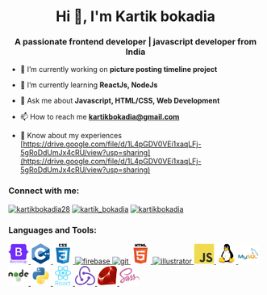 <h1 align="center">Hi 👋, I'm Kartik bokadia</h1>
<h3 align="center">A passionate frontend developer | javascript developer from India</h3>

- 🔭 I’m currently working on **picture posting timeline project**

- 🌱 I’m currently learning **ReactJs, NodeJs**

- 💬 Ask me about **Javascript, HTML/CSS, Web Development**

- 📫 How to reach me **kartikbokadia@gmail.com**

- 📄 Know about my experiences [https://drive.google.com/file/d/1L4pGDV0VEi1xaqLFj-5gRoDdUmJx4cRU/view?usp=sharing](https://drive.google.com/file/d/1L4pGDV0VEi1xaqLFj-5gRoDdUmJx4cRU/view?usp=sharing)

<h3 align="left">Connect with me:</h3>
<p align="left">
<a href="https://linkedin.com/in/kartikbokadia28" target="blank"><img align="center" src="https://cdn.jsdelivr.net/npm/simple-icons@3.0.1/icons/linkedin.svg" alt="kartikbokadia28" height="30" width="40" /></a>
<a href="https://dribbble.com/kartik_bokadia" target="blank"><img align="center" src="https://cdn.jsdelivr.net/npm/simple-icons@3.0.1/icons/dribbble.svg" alt="kartik_bokadia" height="30" width="40" /></a>
<a href="https://www.hackerrank.com/kartikbokadia" target="blank"><img align="center" src="https://cdn.jsdelivr.net/npm/simple-icons@3.0.1/icons/hackerrank.svg" alt="kartikbokadia" height="30" width="40" /></a>
</p>

<h3 align="left">Languages and Tools:</h3>
<p align="left"> <a href="https://getbootstrap.com" target="_blank"> <img src="https://raw.githubusercontent.com/devicons/devicon/master/icons/bootstrap/bootstrap-plain-wordmark.svg" alt="bootstrap" width="40" height="40"/> </a> <a href="https://www.w3schools.com/cpp/" target="_blank"> <img src="https://raw.githubusercontent.com/devicons/devicon/master/icons/cplusplus/cplusplus-original.svg" alt="cplusplus" width="40" height="40"/> </a> <a href="https://www.w3schools.com/css/" target="_blank"> <img src="https://raw.githubusercontent.com/devicons/devicon/master/icons/css3/css3-original-wordmark.svg" alt="css3" width="40" height="40"/> </a> <a href="https://firebase.google.com/" target="_blank"> <img src="https://www.vectorlogo.zone/logos/firebase/firebase-icon.svg" alt="firebase" width="40" height="40"/> </a> <a href="https://git-scm.com/" target="_blank"> <img src="https://www.vectorlogo.zone/logos/git-scm/git-scm-icon.svg" alt="git" width="40" height="40"/> </a> <a href="https://www.w3.org/html/" target="_blank"> <img src="https://raw.githubusercontent.com/devicons/devicon/master/icons/html5/html5-original-wordmark.svg" alt="html5" width="40" height="40"/> </a> <a href="https://www.adobe.com/in/products/illustrator.html" target="_blank"> <img src="https://www.vectorlogo.zone/logos/adobe_illustrator/adobe_illustrator-icon.svg" alt="illustrator" width="40" height="40"/> </a> <a href="https://developer.mozilla.org/en-US/docs/Web/JavaScript" target="_blank"> <img src="https://raw.githubusercontent.com/devicons/devicon/master/icons/javascript/javascript-original.svg" alt="javascript" width="40" height="40"/> </a> <a href="https://www.linux.org/" target="_blank"> <img src="https://raw.githubusercontent.com/devicons/devicon/master/icons/linux/linux-original.svg" alt="linux" width="40" height="40"/> </a> <a href="https://www.mysql.com/" target="_blank"> <img src="https://raw.githubusercontent.com/devicons/devicon/master/icons/mysql/mysql-original-wordmark.svg" alt="mysql" width="40" height="40"/> </a> <a href="https://nodejs.org" target="_blank"> <img src="https://raw.githubusercontent.com/devicons/devicon/master/icons/nodejs/nodejs-original-wordmark.svg" alt="nodejs" width="40" height="40"/> </a> <a href="https://www.python.org" target="_blank"> <img src="https://raw.githubusercontent.com/devicons/devicon/master/icons/python/python-original.svg" alt="python" width="40" height="40"/> </a> <a href="https://reactjs.org/" target="_blank"> <img src="https://raw.githubusercontent.com/devicons/devicon/master/icons/react/react-original-wordmark.svg" alt="react" width="40" height="40"/> </a> <a href="https://redux.js.org" target="_blank"> <img src="https://raw.githubusercontent.com/devicons/devicon/master/icons/redux/redux-original.svg" alt="redux" width="40" height="40"/> </a> <a href="https://www.ruby-lang.org/en/" target="_blank"> <img src="https://raw.githubusercontent.com/devicons/devicon/master/icons/ruby/ruby-original.svg" alt="ruby" width="40" height="40"/> </a> <a href="https://sass-lang.com" target="_blank"> <img src="https://raw.githubusercontent.com/devicons/devicon/master/icons/sass/sass-original.svg" alt="sass" width="40" height="40"/> </a> </p>


